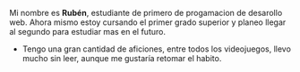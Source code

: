 Mi nombre es __Rubén__, estudiante de primero de progamacion de desarollo web. 
Ahora mismo estoy cursando el primer grado superior y planeo llegar al segundo para estudiar mas en el futuro. 
- Tengo una gran cantidad de aficiones, entre todos los videojuegos, llevo mucho sin leer, aunque me gustaría retomar el habito. 


<!---
MrScratch23/MrScratch23 is a ✨ special ✨ repository because its `README.md` (this file) appears on your GitHub profile.
You can click the Preview link to take a look at your changes.
--->
